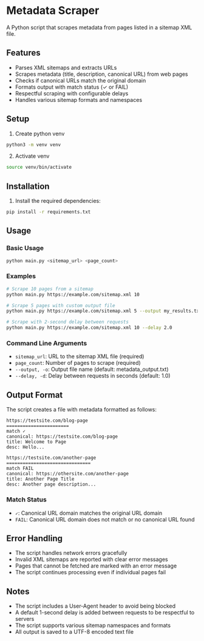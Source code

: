 # Metadata Scraper

A Python script that scrapes metadata from pages listed in a sitemap XML file.

## Features

- Parses XML sitemaps and extracts URLs
- Scrapes metadata (title, description, canonical URL) from web pages
- Checks if canonical URLs match the original domain
- Formats output with match status (✓ or FAIL)
- Respectful scraping with configurable delays
- Handles various sitemap formats and namespaces

## Setup

1. Create python venv

```bash
python3 -m venv venv
```

2. Activate venv

```bash
source venv/bin/activate
```

## Installation

1. Install the required dependencies:

```bash
pip install -r requirements.txt
```

## Usage

### Basic Usage

```bash
python main.py <sitemap_url> <page_count>
```

### Examples

```bash
# Scrape 10 pages from a sitemap
python main.py https://example.com/sitemap.xml 10

# Scrape 5 pages with custom output file
python main.py https://example.com/sitemap.xml 5 --output my_results.txt

# Scrape with 2-second delay between requests
python main.py https://example.com/sitemap.xml 10 --delay 2.0
```

### Command Line Arguments

- `sitemap_url`: URL to the sitemap XML file (required)
- `page_count`: Number of pages to scrape (required)
- `--output, -o`: Output file name (default: metadata_output.txt)
- `--delay, -d`: Delay between requests in seconds (default: 1.0)

## Output Format

The script creates a file with metadata formatted as follows:

```
https://testsite.com/blog-page
=======================
match ✓
canonical: https://testsite.com/blog-page
title: Welcome to Page
desc: Hello...

https://testsite.com/another-page
===============================
match FAIL
canonical: https://othersite.com/another-page
title: Another Page Title
desc: Another page description...
```

### Match Status

- `✓`: Canonical URL domain matches the original URL domain
- `FAIL`: Canonical URL domain does not match or no canonical URL found

## Error Handling

- The script handles network errors gracefully
- Invalid XML sitemaps are reported with clear error messages
- Pages that cannot be fetched are marked with an error message
- The script continues processing even if individual pages fail

## Notes

- The script includes a User-Agent header to avoid being blocked
- A default 1-second delay is added between requests to be respectful to servers
- The script supports various sitemap namespaces and formats
- All output is saved to a UTF-8 encoded text file
